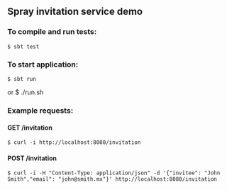 ## Spray invitation service demo

### To compile and run tests:
    $ sbt test
    
### To start application:
    $ sbt run
or
    $ ./run.sh
    
### Example requests:
#### GET /invitation
    $ curl -i http://localhost:8080/invitation
#### POST /invitation
    $ curl -i -H "Content-Type: application/json" -d '{"invitee": "John Smith","email": "john@smith.mx"}' http://localhost:8080/invitation
    
    